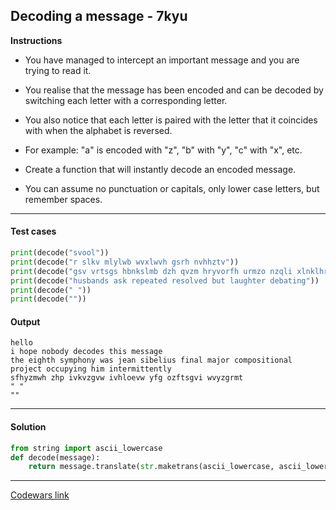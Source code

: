 ## Decoding a message - 7kyu

**Instructions**

- You have managed to intercept an important message and you are trying to read it.

- You realise that the message has been encoded and can be decoded by switching each letter with a corresponding letter.

- You also notice that each letter is paired with the letter that it coincides with when the alphabet is reversed.

- For example: "a" is encoded with "z", "b" with "y", "c" with "x", etc.

- Create a function that will instantly decode an encoded message.

- You can assume no punctuation or capitals, only lower case letters, but remember spaces.

---

#### Test cases

```python
print(decode("svool"))
print(decode("r slkv mlylwb wvxlwvh gsrh nvhhztv"))
print(decode("gsv vrtsgs hbnkslmb dzh qvzm hryvorfh urmzo nzqli xlnklhrgrlmzo kilqvxg lxxfkbrmt srn rmgvinrggvmgob"))
print(decode("husbands ask repeated resolved but laughter debating"))
print(decode(" "))
print(decode(""))
```

#### Output
```
hello
i hope nobody decodes this message
the eighth symphony was jean sibelius final major compositional project occupying him intermittently
sfhyzmwh zhp ivkvzgvw ivhloevw yfg ozftsgvi wvyzgrmt
" "
""
```

---

#### Solution

```python
from string import ascii_lowercase
def decode(message):
    return message.translate(str.maketrans(ascii_lowercase, ascii_lowercase[::-1]))
```

---

[Codewars link](https://www.codewars.com/kata/565b9d6f8139573819000056)
